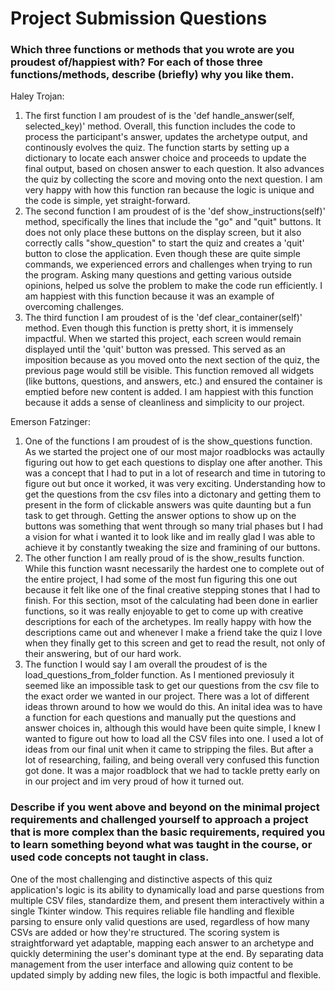 # Project Submission Questions 
### Which three functions or methods that you wrote are you proudest of/happiest with? For each of those three functions/methods, describe (briefly) why you like them.
Haley Trojan:
1. The first function I am proudest of is the 'def handle_answer(self, selected_key)' method. Overall, this function includes the code to process the participant's
answer, updates the archetype output, and continously evolves the quiz. The function starts by setting up a dictionary to locate each answer choice and proceeds to
update the final output, based on chosen answer to each question. It also advances the quiz by collecting the score and moving onto the next question.
I am very happy with how this function ran because the logic is unique and the code is simple, yet straight-forward.
2. The second function I am proudest of is the 'def show_instructions(self)' method, specifically the lines that include the "go" and "quit" buttons. It does not only
place these buttons on the display screen, but it also correctly calls "show_question" to start the quiz and creates a 'quit' button to close the application.
Even though these are quite simple commands, we experienced errors and challenges when trying to run the program. Asking many questions and getting various outside
opinions, helped us solve the problem to make the code run efficiently. I am happiest with this function because it was an example of overcoming challenges.
3. The third function I am proudest of is the 'def clear_container(self)' method. Even though this function is pretty short, it is immensely impactful.
When we started this project, each screen would remain displayed until the 'quit' button was pressed. This served as an imposition because as you moved onto the next
section of the quiz, the previous page would still be visible. This function removed all widgets (like buttons, questions, and answers, etc.) and ensured the
container is emptied before new content is added. I am happiest with this function because it adds a sense of cleanliness and simplicity to our project.

Emerson Fatzinger:
1. One of the functions I am proudest of is the show_questions function. As we started the project one of our most major roadblocks was actaully figuring out how to
get each questions to display one after another. This was a concept that I had to put in a lot of research and time in tutoring to figure out but once it worked, it was very exciting. Understanding how to get the questions from the csv files into a dictonary and getting them to present in the form of clickable answers was quite daunting but a fun task to get through. Getting the answer options to show up on the buttons was something that went through so many trial phases but I had a vision for what i wanted it to look like and im really glad I was able to achieve it by constantly tweaking the size and framining of our buttons. 
2. The other function I am really proud of is the show_results function. While this function wasnt necessarily the hardest one to complete out of the entire project, I had some of the most fun figuring this one out because it felt like one of the final creative stepping stones that I had to finish. For this section, msot of the calculating had been done in earlier functions, so it was really enjoyable to get to come up with creative descriptions for each of the archetypes. Im really happy with how the descriptions came out and whenever I make a friend take the quiz I love when they finally get to this screen and get to read the result, not only of their answering, but of our hard work. 
3. The function I would say I am overall the proudest of is the load_questions_from_folder function. As I mentioned previosuly it seemed like an impossible task to get our questions from the csv file to the exact order we wanted in our project. There was a lot of different ideas thrown around to how we would do this. An inital idea was to have a function for each questions and manually put the questions and answer choices in, although this would have been quite simple, I knew I wanted to figure out how to load all the CSV files into one. I used a lot of ideas from our final unit when it came to stripping the files. But after a lot of researching, failing, and being overall very confused this function got done. It was a major roadblock that we had to tackle pretty early on in our project and im very proud of how it turned out. 
### Describe if you went above and beyond on the minimal project requirements and challenged yourself to approach a project that is more complex than the basic requirements, required you to learn something beyond what was taught in the course, or used code concepts not taught in class. 

One of the most challenging and distinctive aspects of this quiz application's logic is its ability to dynamically load and parse questions from multiple CSV 
files, standardize them, and present them interactively within a single Tkinter window. This requires reliable file handling and flexible parsing to ensure only 
valid questions are used, regardless of how many CSVs are added or how they're structured. The scoring system is straightforward yet adaptable, mapping each answer 
to an archetype and quickly determining the user's dominant type at the end. By separating data management from the user interface and allowing quiz content to be 
updated simply by adding new files, the logic is both impactful and flexible.
